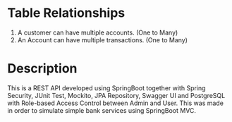 # Table Relationships 
1. A customer can have multiple accounts. (One to Many)
2. An Account can have multiple transactions. (One to Many)

# Description
This is a REST API developed using SpringBoot together with Spring Security, JUnit Test, Mockito, JPA Repository, Swagger UI and PostgreSQL with Role-based Access Control between Admin and User. This was made in order to simulate simple bank services using SpringBoot MVC.

